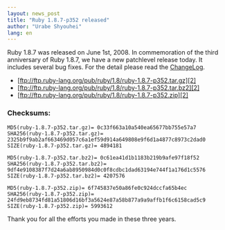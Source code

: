 ```yaml
---
layout: news_post
title: "Ruby 1.8.7-p352 released"
author: "Urabe Shyouhei"
lang: en
---
```


Ruby 1.8.7 was released on June 1st, 2008. In commemoration of the third
anniversary of Ruby 1.8.7, we have a new patchlevel release today. It
includes several bug fixes. For the detail please read the
[ChangeLog][1].

* [ftp://ftp.ruby-lang.org/pub/ruby/1.8/ruby-1.8.7-p352.tar.gz][2]
* [ftp://ftp.ruby-lang.org/pub/ruby/1.8/ruby-1.8.7-p352.tar.bz2][2]
* [ftp://ftp.ruby-lang.org/pub/ruby/1.8/ruby-1.8.7-p352.zip][2]

### Checksums:

    MD5(ruby-1.8.7-p352.tar.gz)= 0c33f663a10a540ea65677bb755e57a7
    SHA256(ruby-1.8.7-p352.tar.gz)= 2325b9f9ab2af663469d057c6a1ef59d914a649808e9f6d1a4877c8973c2dad0
    SIZE(ruby-1.8.7-p352.tar.gz)= 4894181

    MD5(ruby-1.8.7-p352.tar.bz2)= 0c61ea41d1b1183b219b9afe97f18f52
    SHA256(ruby-1.8.7-p352.tar.bz2)= 9df4e9108387f7d24a6ab8950984d0c0f8cdbc1dad63194e744f1a176d1c5576
    SIZE(ruby-1.8.7-p352.tar.bz2)= 4207576

    MD5(ruby-1.8.7-p352.zip)= 6f745837e50a86fe0c924dccfa65b4ec
    SHA256(ruby-1.8.7-p352.zip)= 24fd9eb8734fd81a51806d16bf3a5624e87a58b877a9a9affb1f6c6158cad5c9
    SIZE(ruby-1.8.7-p352.zip)= 5993612

Thank you for all the efforts you made in these three years.



[1]: http://svn.ruby-lang.org/repos/ruby/tags/v1_8_7_352/ChangeLog 
[2]: ftp://ftp.ruby-lang.org/pub/ruby/1.8/ruby-1.8.7-p352.tar.gz 
